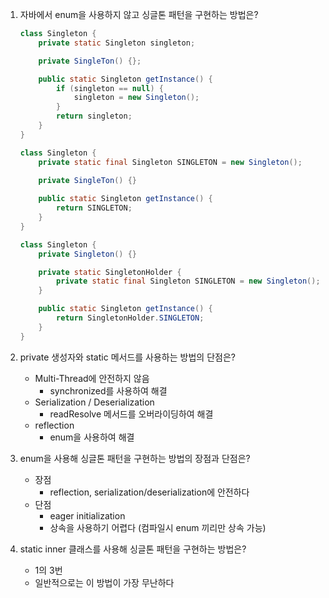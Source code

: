 1. 자바에서 enum을 사용하지 않고 싱글톤 패턴을 구현하는 방법은?  
    ```java
    class Singleton { 
        private static Singleton singleton;
   
        private SingleTon() {};
   
        public static Singleton getInstance() {
            if (singleton == null) {
                singleton = new Singleton();
            }
            return singleton;
        }
    }
    ``` 
    ```java
    class Singleton { 
        private static final Singleton SINGLETON = new Singleton();
   
        private SingleTon() {}
        
        public static Singleton getInstance() {
            return SINGLETON;
        }
    }
    ``` 
    ```java
    class Singleton { 
        private Singleton() {}
   
        private static SingletonHolder {
            private static final Singleton SINGLETON = new Singleton();
        }
   
        public static Singleton getInstance() {
            return SingletonHolder.SINGLETON;
        }   
    }
    ```  

2. private 생성자와 static 메서드를 사용하는 방법의 단점은?
   - Multi-Thread에 안전하지 않음
     + synchronized를 사용하여 해결
   - Serialization / Deserialization
     + readResolve 메서드를 오버라이딩하여 해결
   - reflection
     + enum을 사용하여 해결


3. enum을 사용해 싱글톤 패턴을 구현하는 방법의 장점과 단점은?
   - 장점
     + reflection, serialization/deserialization에 안전하다
   - 단점
     + eager initialization
     + 상속을 사용하기 어렵다 (컴파일시 enum 끼리만 상속 가능)


4. static inner 클래스를 사용해 싱글톤 패턴을 구현하는 방법은?
   - 1의 3번
   - 일반적으로는 이 방법이 가장 무난하다